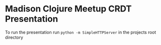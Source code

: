 # Madison Clojure Meetup CRDT Presentation

To run the presentation run `python -m SimpleHTTPServer` in the projects root directory
